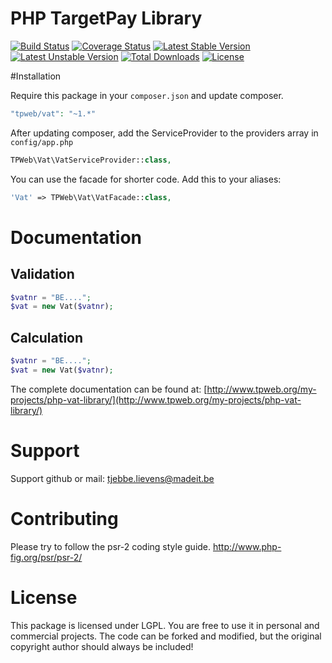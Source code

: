 # PHP TargetPay Library
[![Build Status](https://travis-ci.org/TPWeb/vat.svg?branch=master)](https://travis-ci.org/TPWeb/vat)
[![Coverage Status](https://coveralls.io/repos/github/TPWeb/vat/badge.svg?branch=master)](https://coveralls.io/github/TPWeb/vat?branch=master)
[![Latest Stable Version](https://poser.pugx.org/tpweb/vat/v/stable.svg)](https://packagist.org/packages/tpweb/vat)
[![Latest Unstable Version](https://poser.pugx.org/tpweb/vat/v/unstable.svg)](https://packagist.org/packages/tpweb/vat)
[![Total Downloads](https://poser.pugx.org/tpweb/vat/d/total.svg)](https://packagist.org/packages/tpweb/vat)
[![License](https://poser.pugx.org/tpweb/vat/license.svg)](https://packagist.org/packages/tpweb/vat)

#Installation

Require this package in your `composer.json` and update composer.

```php
"tpweb/vat": "~1.*"
```

After updating composer, add the ServiceProvider to the providers array in `config/app.php`

```php
TPWeb\Vat\VatServiceProvider::class,
```

You can use the facade for shorter code. Add this to your aliases:

```php
'Vat' => TPWeb\Vat\VatFacade::class,
```

# Documentation
## Validation
```php
$vatnr = "BE....";
$vat = new Vat($vatnr);
```
## Calculation
```php
$vatnr = "BE....";
$vat = new Vat($vatnr);
```


The complete documentation can be found at: [http://www.tpweb.org/my-projects/php-vat-library/](http://www.tpweb.org/my-projects/php-vat-library/)

# Support

Support github or mail: tjebbe.lievens@madeit.be

# Contributing

Please try to follow the psr-2 coding style guide. http://www.php-fig.org/psr/psr-2/

# License

This package is licensed under LGPL. You are free to use it in personal and commercial projects. The code can be forked and modified, but the original copyright author should always be included!